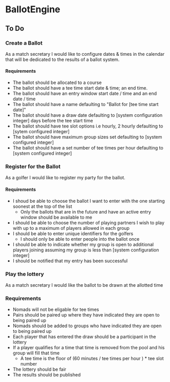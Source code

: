 # BallotEngine
## To Do
### Create a Ballot
As a match secretary I would like to configure dates & times in the calendar that will be dedicated to the results of a ballot system.
#### Requirements
- The ballot should be allocated to a course<br />
- The ballot should have a tee time start date & time; an end time.<br />
- The ballot should have an entry window start date / time and an end date / time<br />
- The ballot should have a name defaulting to "Ballot for [tee time start date]"<br />
- The ballot should have a draw date defaulting to [system configuration integer] days before the tee start time
- The ballot should have tee slot options i.e hourly, 2 hourly defaulting to [sytem configured integer]
- The ballot should have maximum group sizes set defaulting to [system configured integer]
- The ballot should have a set number of tee times per hour defaulting to [system configured integer]
### Register for the Ballot
As a golfer I would like to register my party for the ballot.
#### Requirements
- I shoud be able to choose the ballot I want to enter with the one starting soonest at the top of the list
  - Only the ballots that are in the future and have an active entry window should be available to me
- I should be able to choose the number of playing partners I wish to play with up to a maximum of players allowed in each group
- I should be able to enter unique identifiers for the golfers
  - I should only be able to enter people into the ballot once
- I should be able to indicate whether my group is open to additional players joining assuming my group is less than [system configuration integer]
- I should be notified that my entry has been successful
### Play the lottery
As a match secretary I would like the ballot to be drawn at the allotted time
### Requirements
- Nomads will not be eligable for tee times
- Pairs should be paired up where they have indicated they are open to being paired up
- Nomads should be added to groups who have indicated they are open to being paired up
- Each player that has entered the draw should be a participant in the lottery
- If a player qualifies for a time that time is removed from the pool and his group will fill that time
  - A tee time is the floor of (60 minutes / tee times per hour ) * tee slot number
- The lottery should be fair
- The results should be published




